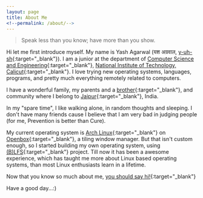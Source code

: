 ```yaml
---
layout: page
title: About Me
<!--permalink: /about/-->
---
```


> Speak less than you know; have more than you show.


Hi let me first introduce myself. My name is Yash Agarwal (यश अग्रवाल, [y-uh-sh](https://www.youtube.com/watch?v=mzJVVcVVbA4){:target="_blank"}). I am a junior at the department of [Computer Science and Engineering](http://cse.nitc.ac.in){:target="_blank"}, [National Institute of Technology, Calicut](http://nitc.ac.in){:target="_blank"}. I love trying new operating systems, languages, programs, and pretty much everything remotely related to computers.

I have a wonderful family, my parents and a [brother](https://www.facebook.com/piyush.agarwal.9636468889){:target="_blank"}, and community where I belong to [Jaipur](https://www.quora.com/What-are-your-views-about-the-Pink-City-Jaipur){:target="_blank"}, India.

In my "spare time", I like walking alone, in random thoughts and sleeping. I don't have many friends cause I believe that I am very bad in judging people (for me, Prevention is better than Cure).

My current operating system is [Arch Linux](https://www.archlinux.org/){:target="_blank"} on [Openbox](http://openbox.org/wiki/Main_Page){:target="_blank"}, a tiling window manager. But that isn't custom enough, so I started building my own operating system, using [(B)LFS](http://www.linuxfromscratch.org/){:target="_blank"} project. Till now it has been a awesome experience, which has taught me more about Linux based operating systems, than most Linux enthusiasts learn in a lifetime.

Now that you know so much about me, [you should say hi!](https://twitter.com/theyashagarwal){:target="_blank"}

Have a good day...:)
